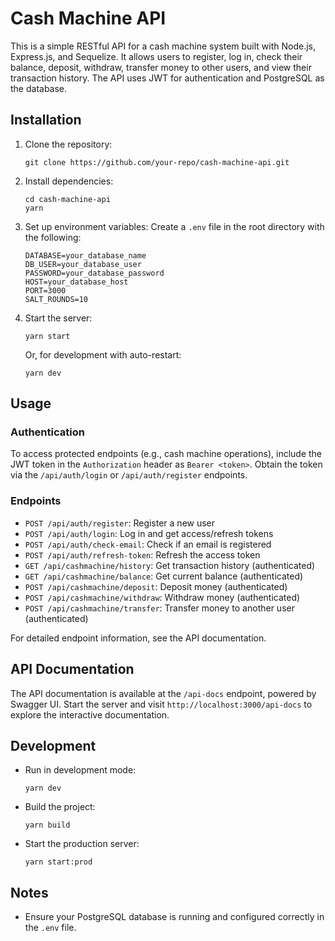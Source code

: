 # Cash Machine API

This is a simple RESTful API for a cash machine system built with Node.js, Express.js, and Sequelize. It allows users to register, log in, check their balance, deposit, withdraw, transfer money to other users, and view their transaction history. The API uses JWT for authentication and PostgreSQL as the database.

## Installation

1. Clone the repository:

   ```
   git clone https://github.com/your-repo/cash-machine-api.git
   ```

2. Install dependencies:

   ```
   cd cash-machine-api
   yarn
   ```

3. Set up environment variables: Create a `.env` file in the root directory with the following:

   ```
   DATABASE=your_database_name
   DB_USER=your_database_user
   PASSWORD=your_database_password
   HOST=your_database_host
   PORT=3000
   SALT_ROUNDS=10
   ```

4. Start the server:

   ```
   yarn start
   ```

   Or, for development with auto-restart:

   ```
   yarn dev
   ```

## Usage

### Authentication

To access protected endpoints (e.g., cash machine operations), include the JWT token in the `Authorization` header as `Bearer <token>`. Obtain the token via the `/api/auth/login` or `/api/auth/register` endpoints.

### Endpoints

- `POST /api/auth/register`: Register a new user
- `POST /api/auth/login`: Log in and get access/refresh tokens
- `POST /api/auth/check-email`: Check if an email is registered
- `POST /api/auth/refresh-token`: Refresh the access token
- `GET /api/cashmachine/history`: Get transaction history (authenticated)
- `GET /api/cashmachine/balance`: Get current balance (authenticated)
- `POST /api/cashmachine/deposit`: Deposit money (authenticated)
- `POST /api/cashmachine/withdraw`: Withdraw money (authenticated)
- `POST /api/cashmachine/transfer`: Transfer money to another user (authenticated)

For detailed endpoint information, see the API documentation.

## API Documentation

The API documentation is available at the `/api-docs` endpoint, powered by Swagger UI. Start the server and visit `http://localhost:3000/api-docs` to explore the interactive documentation.

## Development

- Run in development mode:

  ```
  yarn dev
  ```

- Build the project:

  ```
  yarn build
  ```

- Start the production server:

  ```
  yarn start:prod
  ```

## Notes

- Ensure your PostgreSQL database is running and configured correctly in the `.env` file.